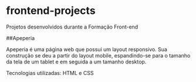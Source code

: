 # frontend-projects
Projetos desenvolvidos durante a Formação Front-end

##Apeperia

Apeperia é uma página web que possui um layout responsivo.
Sua construção se deu a partir  do layout mobile, espandindo-se para o tamanho da tela de um tablet e em seguida a um tamanho desktop.

Tecnologias utilizadas:
HTML e CSS

